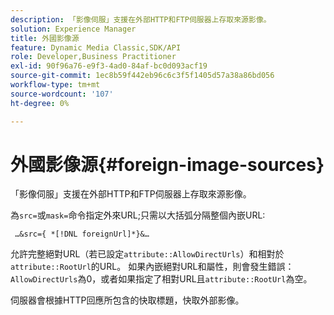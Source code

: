 ```yaml
---
description: 「影像伺服」支援在外部HTTP和FTP伺服器上存取來源影像。
solution: Experience Manager
title: 外國影像源
feature: Dynamic Media Classic,SDK/API
role: Developer,Business Practitioner
exl-id: 90f96a76-e9f3-4ad0-84af-bc0d093acf19
source-git-commit: 1ec8b59f442eb96c6c3f5f1405d57a38a86bd056
workflow-type: tm+mt
source-wordcount: '107'
ht-degree: 0%

---
```


# 外國影像源{#foreign-image-sources}

「影像伺服」支援在外部HTTP和FTP伺服器上存取來源影像。

為`src=`或`mask=`命令指定外來URL;只需以大括弧分隔整個內嵌URL:

` …&src={ *[!DNL foreignUrl]*}&…`

允許完整絕對URL（若已設定`attribute::AllowDirectUrls`）和相對於`attribute::RootUrl`的URL。 如果內嵌絕對URL和屬性，則會發生錯誤：`AllowDirectUrls`為0，或者如果指定了相對URL且`attribute::RootUrl`為空。

伺服器會根據HTTP回應所包含的快取標題，快取外部影像。
